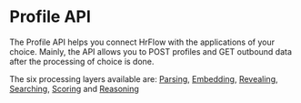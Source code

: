 # Profile API

The Profile API helps you connect HrFlow with the applications of your choice. Mainly, the API allows you to POST profiles and GET outbound data after the processing of choice is done.

The six processing layers available are: [Parsing](../ai-layers/parsing.md), [Embedding](../ai-layers/embedding.md), [Revealing](../ai-layers/revealing-1.md), [Searching](../ai-layers/searching.md), [Scoring](../ai-layers/scoring.md) and [Reasoning](../ai-layers/reasoning.md)

